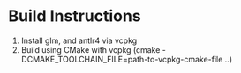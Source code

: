 # Build Instructions

1. Install glm, and antlr4 via vcpkg
1. Build using CMake with vcpkg (cmake -DCMAKE_TOOLCHAIN_FILE=path-to-vcpkg-cmake-file ..)
